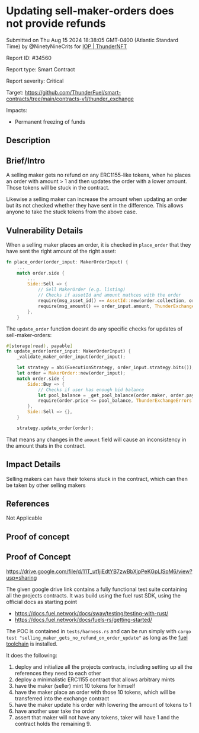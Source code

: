 
# Updating sell-maker-orders does not provide refunds

Submitted on Thu Aug 15 2024 18:38:05 GMT-0400 (Atlantic Standard Time) by @NinetyNineCrits for [IOP | ThunderNFT](https://immunefi.com/bounty/thundernft-iop/)

Report ID: #34560

Report type: Smart Contract

Report severity: Critical

Target: https://github.com/ThunderFuel/smart-contracts/tree/main/contracts-v1/thunder_exchange

Impacts:
- Permanent freezing of funds

## Description
## Brief/Intro

A selling maker gets no refund on any ERC1155-like tokens, when he places an order with amount > 1 and then updates the order with a lower amount. Those tokens will be stuck in the contract. 

Likewise a selling maker can increase the amount when updating an order but its not checked whether they have sent in the difference. This allows anyone to take the stuck tokens from the above case.

## Vulnerability Details

When a selling maker places an order, it is checked in `place_order` that they have sent the right amount of the right asset:

```rs
fn place_order(order_input: MakerOrderInput) {
    ...
    match order.side {
        ...
        Side::Sell => {
            // Sell MakerOrder (e.g. listing)
            // Checks if assetId and amount mathces with the order
            require(msg_asset_id() == AssetId::new(order.collection, order.token_id), ThunderExchangeErrors::AssetIdNotMatched);
            require(msg_amount() == order_input.amount, ThunderExchangeErrors::AmountNotMatched);
        },
    }
```

The `update_order` function doesnt do any specific checks for updates of sell-maker-orders:

```rs
#[storage(read), payable]
fn update_order(order_input: MakerOrderInput) {
    _validate_maker_order_input(order_input);

    let strategy = abi(ExecutionStrategy, order_input.strategy.bits());
    let order = MakerOrder::new(order_input);
    match order.side {
        Side::Buy => {
            // Checks if user has enough bid balance
            let pool_balance = _get_pool_balance(order.maker, order.payment_asset);
            require(order.price <= pool_balance, ThunderExchangeErrors::AmountHigherThanPoolBalance);
        },
        Side::Sell => {},
    }

    strategy.update_order(order);
```

That means any changes in the `amount` field will cause an inconsistency in the amount thats in the contract.

## Impact Details
Selling makers can have their tokens stuck in the contract, which can then be taken by other selling makers

## References

Not Applicable

        
## Proof of concept
## Proof of Concept

https://drive.google.com/file/d/11T_ut1jiEdtYB7zwBbXjpPeKGpLISpM6/view?usp=sharing

The given google drive link contains a fully functional test suite containing all the projects contracts. It was build using the fuel rust SDK, using the official docs as starting point
- https://docs.fuel.network/docs/sway/testing/testing-with-rust/
- https://docs.fuel.network/docs/fuels-rs/getting-started/

The POC is contained in `tests/harness.rs` and can be run simply with `cargo test "selling_maker_gets_no_refund_on_order_update"` as long as the  [fuel toolchain](https://docs.fuel.network/guides/installation/) is installed.

It does the following:
1. deploy and initialize all the projects contracts, including setting up all the references they need to each other
2. deploy a minimalistic ERC1155 contract that allows arbitrary mints
3. have the maker (seller) mint 10 tokens for himself
4. have the maker place an order with those 10 tokens, which will be transferred into the exchange contract
5. have the maker update his order with lowering the amount of tokens to 1
6. have another user take the order
7. assert that maker will not have any tokens, taker will have 1 and the contract holds the remaining 9.